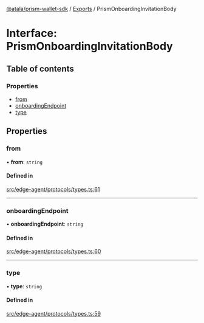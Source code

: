[@atala/prism-wallet-sdk](../README.md) / [Exports](../modules.md) / PrismOnboardingInvitationBody

# Interface: PrismOnboardingInvitationBody

## Table of contents

### Properties

- [from](PrismOnboardingInvitationBody.md#from)
- [onboardingEndpoint](PrismOnboardingInvitationBody.md#onboardingendpoint)
- [type](PrismOnboardingInvitationBody.md#type)

## Properties

### from

• **from**: `string`

#### Defined in

[src/edge-agent/protocols/types.ts:61](https://github.com/hyperledger/identus-edge-agent-sdk-ts/blob/c632f0efed4b3d905476bd3d4312ebd50a8d0a12/src/edge-agent/protocols/types.ts#L61)

___

### onboardingEndpoint

• **onboardingEndpoint**: `string`

#### Defined in

[src/edge-agent/protocols/types.ts:60](https://github.com/hyperledger/identus-edge-agent-sdk-ts/blob/c632f0efed4b3d905476bd3d4312ebd50a8d0a12/src/edge-agent/protocols/types.ts#L60)

___

### type

• **type**: `string`

#### Defined in

[src/edge-agent/protocols/types.ts:59](https://github.com/hyperledger/identus-edge-agent-sdk-ts/blob/c632f0efed4b3d905476bd3d4312ebd50a8d0a12/src/edge-agent/protocols/types.ts#L59)
